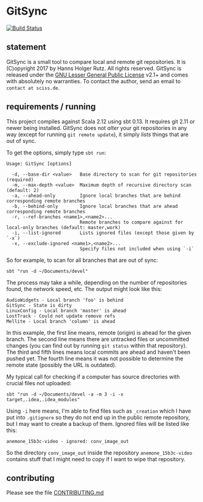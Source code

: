 # GitSync

[![Build Status](https://travis-ci.org/Sciss/GitSync.svg?branch=master)](https://travis-ci.org/Sciss/GitSync)

## statement

GitSync is a small tool to compare local and remote git repositories.
It is (C)opyright 2017 by Hanns Holger Rutz. All rights reserved. GitSync is released under the [GNU Lesser General Public License](https://raw.github.com/Sciss/GitSync/master/LICENSE) v2.1+ and comes with absolutely no warranties. To contact the author, send an email to `contact at sciss.de`.

## requirements / running

This project compiles against Scala 2.12 using sbt 0.13. It requires git 2.11 or newer being installed.
GitSync does not _alter_ your git repositories in any way (except for running `git remote update`),
it simply _lists_ things that are out of sync.

To get the options, simply type `sbt run`:

    Usage: GitSync [options]

      -d, --base-dir <value>   Base directory to scan for git repositories (required)
      -m, --max-depth <value>  Maximum depth of recursive directory scan (default: 2)
      -a, --ahead-only         Ignore local branches that are behind corresponding remote branches
      -b, --behind-only        Ignore local branches that are ahead corresponding remote branches
      -r, --ref-branches <name1>,<name2>...
                               Remote branches to compare against for local-only branches (default: master,work)
      -i, --list-ignored       Lists ignored files (except those given by `-x`)
      -x, --exclude-ignored <name1>,<name2>...
                               Specify files not included when using `-i`

So for example, to scan for all branches that are out of sync:

    sbt "run -d ~/Documents/devel"

The process may take a while, depending on the number of repositories found, the network speed, etc.
The output might look like this:

    AudioWidgets - Local branch 'foo' is behind
    GitSync - State is dirty
    LinuxConfig - Local branch 'master' is ahead
    LostTrack - Could not update remove refs
    Mellite - Local branch 'column' is ahead

In this example, the first line means, remote (origin) is ahead for the given branch.
The second line means there are untracked files or uncommitted changes (you can find out by running `git status` within that repository).
The third and fifth lines means local commits are ahead and haven't been pushed yet.
The fourth line means it was not possible to determine the remote state (possibly the URL is outdated).

My typical call for checking if a computer has source directories with crucial files not uploaded:

    sbt "run -d ~/Documents/devel -a -m 3 -i -x target,.idea,.idea_modules"

Using `-i` here means, I'm able to find files such as `_creation` which I have put into `.gitignore` so they
do not end up in the public remote repository, but I may want to create a backup of them. Ignored files will be
listed like this:

    anemone_15b3c-video - ignored: conv_image_out
    
So the directory `conv_image_out` inside the repository `anemone_15b3c-video` contains stuff that I might need
to copy if I want to wipe that repository.

## contributing

Please see the file [CONTRIBUTING.md](CONTRIBUTING.md)
